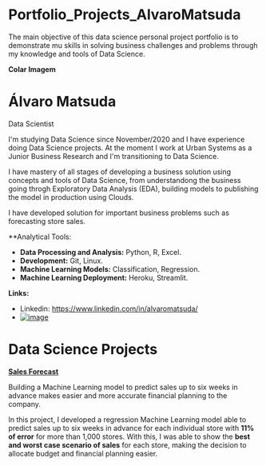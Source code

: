 # Portfolio_Projects_AlvaroMatsuda

The main objective of this data science personal project portfolio is to demonstrate mu skills in solving business challenges and problems through my knowledge and tools of Data Science.

**Colar Imagem**

# Álvaro Matsuda
Data Scientist

I'm studying Data Science since November/2020 and I have experience doing Data Science projects. At the moment I work at Urban Systems as a Junior Business Research and I'm transitioning to Data Science.

I have mastery of all stages of developing a business solution using concepts and tools of Data Science, from understandong the business going throgh Exploratory Data Analysis (EDA), building models to publishing the model in production using Clouds.

I have developed solution for important business problems such as forecasting store sales.

**Analytical Tools:

- **Data Processing and Analysis:** Python, R, Excel.
- **Development:** Git, Linux.
- **Machine Learning Models:** Classification, Regression.
- **Machine Learning Deployment:** Heroku, Streamlit.

**Links:**
- Linkedin: https://www.linkedin.com/in/alvaromatsuda/
- [![image](https://user-images.githubusercontent.com/72954917/120116120-f36b9c80-c15c-11eb-8ab5-36361b51a4ee.png)](kazu.mts@gmail.com)

# Data Science Projects
[**Sales Forecast**](https://github.com/AlvaroMatsuda/Rossman_Sales_Prediction)

Building a Machine Learning model to predict sales up to six weeks in advance makes easier and more accurate financial planning to the company.

In this project, I developed a regression Machine Learning model able to predict sales up to six weeks in advance for each individual store with **11% of error** for more than 1,000 stores. With this, I was able to show the **best and worst case scenario of sales** for each store, making the decision to allocate budget and financial planning easier.

